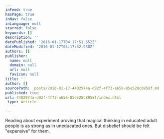 ```yaml
---
inFeed: true
hasPage: true
inNav: false
inLanguage: null
starred: false
keywords: []
description: ''
datePublished: '2016-01-17T04:17:51.552Z'
dateModified: '2016-01-17T04:17:32.938Z'
authors: []
publisher:
  name: null
  domain: null
  url: null
  favicon: null
title: ''
author: []
sourcePath: _posts/2016-01-17-4402974a-d92f-4f73-a650-85e528c8958f.md
published: true
url: 4402974a-d92f-4f73-a650-85e528c8958f/index.html
_type: Article

---
```

Reading about experiment proving that magical thinking in educated adult people is as strong as in uneducated ones. But disbelief should be felt "expensive" for them.